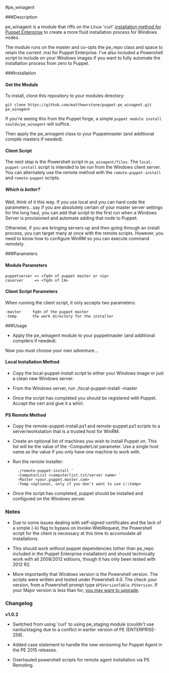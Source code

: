 #pe_winagent

###Description

pe_winagent is a module that riffs on the Linux 'curl' [installation method for Puppet Enterprise](https://docs.puppetlabs.com/pe/latest/install_agents.html) to create a more fluid installation process for Windows nodes.  

The module runs on the master and co-opts the pe_repo class and space to retain the current .msi for Puppet Enterprise.  I've also included a Powershell script to include on your Windows images if you want to fully automate the installation process from zero to Puppet.

###Installation

#### Get the Module
To install, clone this repository to your modules directory:

	git clone https://github.com/matthewrstone/puppet-pe_winagent.git pe_winagent

If you're seeing this from the Puppet forge, a simple `puppet module install souldo/pe_winagent` will suffice.

Then apply the pe_winagent class to your Puppetmaster (and additional compile masters if needed).

#### Client Script

The next step is the Powershell script in `pe_winagent/files`.  The `local-puppet-install` script is intended to be run from the Windows client server.  You can alternately use the remote method with the `remote-puppet-install` and `remote-puppet` scripts.

##### Which is better? #####

Well, think of it this way.  If you use local and you can hard code the parameters...say if you are absolutely certain of your master server settings for the long haul, you can add that script to the first run when a Windows Server is provisioned and automate adding that node to Puppet.

Otherwise, if you are bringing servers up and then going through an install process, you can target many at once with the remote scripts.  However, you need to know how to configure WinRM so you can execute command remotely.

###Parameters

#### Module Parameters

	puppetserver => <fqdn of puppet master or vip>
    caserver     => <fqdn of CA>

#### Client Script Parameters

When running the client script, it only accepts two parameters:

	-master		fqdn of the puppet master
	-temp		the work directory for the installer

###Usage

* Apply the pe_winagent module to your puppetmaster (and additional compilers if needed).

Now you must choose your own adventure...

#### Local Installation Method ####
* Copy the local-puppet-install script to either your Windows image or just a clean new Windows server.

* From the Windows server, run ./local-puppet-install -master <your puppet master>

* Once the script has completed you should be registered with Puppet.  Accept the cert and give it a whirl. 

#### PS Remote Method ####
* Copy the remote-puppet-install.ps1 and remote-puppet.ps1 scripts to a server/workstation that is a trusted host for WinRM.

* Create an optional list of machines you wish to install Puppet on.  This list will be the value of the -ComputerList parameter.  Use a single host name as the value if you only have one machine to work with.

* Run the remote installer:

		./remote-puppet-install `
		-ComputerList <computerlist.txt/server name> `
		-Master <your.puppet.master.com> `
		-Temp <optional, only if you don't want to use c:\temp>
		
* Once the script has completed, puppet should be installed and configured on the Windows server.

### Notes

* Due to some issues dealing with self-signed certificates and the lack of a simple (-k) flag to bypass on Invoke-WebRequest, the Powershell script for the client is necessary at this time to accomodate all installations.

* This should work without puppet dependencies (other than pe_repo included in the Puppet Enterprise installation) and should technically work with all 2008/2012 editions, though it has only been tested with 2012 R2.

* More importantly that Windows version is the Powershell version.  The scripts were written and tested under Powershell 4.0.  The check your version, from a Powershell prompt type `$PSVersionTable.PSVersion`.  If your Major version is less than for, [you may want to upgrade](https://www.microsoft.com/en-us/download/details.aspx?id=40855).

### Changelog
**v1.0.2**

- Switched from using 'curl' to using pe_staging module (couldn't use nanliu/staging due to a conflict in earlier version of PE (ENTERPRISE-258).

- Added case statement to handle the new versioning for Puppet Agent in the PE 2015 releases.

- Overhauled powershell scripts for remote agent installation via PS Remoting.